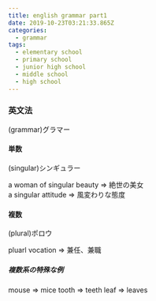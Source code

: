 ```yaml
---
title: english grammar part1
date: 2019-10-23T03:21:33.865Z
categories:
  - grammar
tags:
  - elementary school
  - primary school
  - junior high school
  - middle school
  - high school
---
```

### 英文法   
(grammar)グラマー

#### 単数   
(singular)シンギュラー

a woman of singular beauty => 絶世の美女     
a singular attitude => 風変わりな態度    



#### 複数
(plural)ポロウ   

pluarl vocation => 兼任、兼職   

##### 複数系の特殊な例
mouse =>  mice
tooth =>  teeth
leaf =>   leaves



